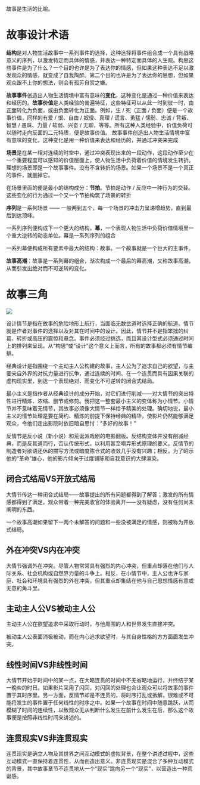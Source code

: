 
故事是生活的比喻。

# 故事设计术语


**结构**是对人物生活故事中一系列事件的选择，这种选择将事件组合成一个具有战略意义的序列，以激发特定而具体的情感，并表达一种特定而具体的人生观。构思这些事件是为了什么？一个目的也许是为了表达你的情感，但如果这种表达不足以激发观众的情感，就变成了自我陶醉。第二个目的也许是为了表达你的思想，但如果观众跟不上你的想法，则会有孤芳自赏之嫌。

**故事事件**创造出人物生活情境中富有意味的**变化**，这种变化是通过一种价值来表达和经历的。**故事价值**是人类经验的普遍特征，这些特征可以从此一时到彼一时，由正面转化为负面，或由负面转化为正面。例如，生 / 死（正面 / 负面）便是一个故事价值，同样的有爱 / 恨、自由 / 奴役、真理 / 谎言、勇猛 / 懦弱、忠诚 / 背叛、智慧 / 愚昧、力量 / 软弱、兴奋 / 无聊，等等。所有这种人类经验中，价值负荷可以随时走向反面的二元特质，便是故事价值。
故事事件创造出人物生活情境中富有意味的变化，这种变化是用一种价值来表达和经历的，并通过冲突来完成

**场景**是在某一相对连续的时空中，通过冲突表现出来的一段动作，这段动作至少在一个重要程度可以感知的价值层面上，使人物生活中负荷着价值的情境发生转折。理想的场景即是一个故事事件。没有不含转折的场景。如果一个场景不是一个真正的事件，就删掉它。

在场景里面的便是最小的结构成分：**节拍**。节拍是动作 / 反应中一种行为的交替。这些变化的行为通过一个又一个节拍构筑了场景的转折

**序列**是一系列场景 —— 一般两到五个，每一个场景的冲击力呈递增趋势，直到最后到达顶峰。

一系列序列便构成下一个更大的结构，**幕**，一个表现人物生活中负荷价值情境里一个重大逆转的动态单位。幕是一系列序列的组合

一系列幕便构成所有要素中最大的结构：故事。一个故事就是一个巨大的主事件。

**故事高潮**：故事是一系列幕的组合，渐次构成一个最后的幕高潮，又称故事高潮，从而引发出绝对而不可逆转的变化。

# 故事三角

![](https://tczimg.s3.amazonaws.com/vscode/4daaaaee55184523b222ae9514810937.png)

设计情节是指在故事的危险地形上航行，当面临无数岔道时选择正确的航道。情节就是作者对事件的选择以及对其在时间中的设计。因此，情节并不是指笨拙的纠葛、转折或高压的震惊和悬念。事件必须经过挑选，而且其设计型式必须通过时间上的排列来呈现。从“构思”或“设计”这个意义上而言，所有的故事都必须有情节编排。

经典设计是指围绕一个主动主人公构建的故事，主人公为了追求自己的欲望，与主要来自外界的对抗力量进行抗争，通过连续的时间、在一个连贯而具有因果关联的虚构现实里，到达一个表现绝对、而变化不可逆转的闭合式结局。

最小主义是指作者从经典设计的成分开始，对它们进行削减——对大情节的突出特性进行精炼、浓缩、删节或修剪。我把这一整套最小主义的变体称为小情节。小情节并不意味着无情节，其故事必须像大情节一样给予精美的处理。确切地说，最小主义的情节处理是要在简约、精炼的前提下保持经典的精华，使影片仍然能够满足观众，令他们走出影院时依旧暗自思忖：“多好的故事！”

反情节是反小说（新小说）和荒诞派戏剧的电影翻版。反结构变体并没有削减经典，而是反其道而行，否认传统形式，以利用甚至嘲弄形式原理的要义。反情节的制造者对欲语还休的描写方法或暗度陈仓式的收敛几乎没有兴趣；相反，为了昭示他的“革命”雄心，他的影片倾向于过度铺陈和自我意识的大肆渲染。

## 闭合式结局VS开放式结局

大情节传达一种闭合式结局——故事提出的所有问题都得到了解答；激发的所有情感都得到了满足。观众带着一种完美收官的体验离开——没有疑虑，没有任何尚未阐明的东西。

一个故事高潮如果留下一两个未解答的问题和一些没被满足的情感，则被称为开放式结局。

## 外在冲突VS内在冲突

大情节强调外在冲突。尽管人物常常具有强烈的内心冲突，但重点却落在他们与人际关系、社会机构或自然界力量的斗争上。相反，在小情节中，主人公也许与家庭、社会和环境具有强烈的外在冲突，但其重点却集结在他与自己思想情感有意或无意的角斗里。

## 主动主人公VS被动主人公

主动主人公在欲望追求中采取行动时，与他周围的人和世界发生直接冲突。

被动主人公表面消极被动，而在内心追求欲望时，与其自身性格的方方面面发生冲突。

## 线性时间VS非线性时间

大情节开始于时间中的某一点，在大略连贯的时间中不无省略地运行，并终结于某一晚些的时日。如果影片采用了闪回，对闪回的处理也会让观众可以将故事的事件置于其时序里。另一方面，反情节却是不连贯的，将时序打乱或拆解，很难或不可能将发生的事件置于任何线性的时序之中。如果一个故事在时间中随意跳跃，从而模糊了时间的连续性，以致观众无从判断什么发生在前什么发生在后，那么这个故事便是按照非线性时间来讲述的。

## 连贯现实VS非连贯现实

连贯现实是确立人物及其世界之间互动模式的虚拟背景，在整个讲述过程中，这些互动模式一直保持着连贯性，从而创造出意义。非连贯现实是混合了多种互动模式的背景，其中故事章节不连贯地从一个“现实”跳向另一个“现实”，以营造出一种荒诞感。